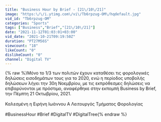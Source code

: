 ```yaml
---
title: "Business Hour by Brief - [21\/10\/21]"
image: "https:\/\/i.ytimg.com\/vi\/Tb6rpzug-OM\/hqdefault.jpg"
vid_id: "Tb6rpzug-OM"
categories: "Sports"
tags: ["Business","Brief","[21\/10\/21]"]
date: "2021-11-12T01:03:01+03:00"
vid_date: "2021-10-21T09:19:50Z"
duration: "PT27M56S"
viewcount: "18"
likeCount: "0"
dislikeCount: "0"
channel: "Digital TV"
---
```

{% raw %}Μόνο το 1/3 των πολιτών έχουν καταθέσει τις φορολογικές δηλώσεις εισοδημάτων τους για το 2020, ενώ η περίοδος υποβολής δηλώσεων λήγει την 30η Νοεμβρίου, με τις εκπρόθεσμες δηλώσεις να επιβαρύνονται με πρόστιμο, αναφέρθηκε στην εκπομπή Business by Brief, την Πέμπτη 21 Οκτωβρίου, 2021.<br /><br />Καλεσμένη η Ειρήνη Ιωάννου Α Λειτουργός Τμήματος Φορολογίας<br /><br />#BusinessHour #Brief #DigitalTV #DigitalTree{% endraw %}
